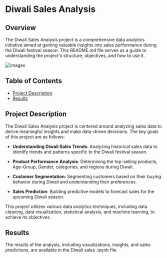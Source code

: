 # Diwali Sales Analysis

## Overview

The Diwali Sales Analysis project is a comprehensive data analytics initiative aimed at gaining valuable insights into sales performance during the Diwali festival season. This README.md file serves as a guide to understanding the project's structure, objectives, and how to use it.

![images](https://github.com/Atharvak29/Data_Analysis_py/assets/70752461/97694e78-2dc4-439d-bb1a-80a69d8ff82f)


## Table of Contents

- [Project Description](#project-description)
- [Results](#results)

## Project Description

The Diwali Sales Analysis project is centered around analyzing sales data to derive meaningful insights and make data-driven decisions. The key goals of this project are as follows:

- **Understanding Diwali Sales Trends**: Analyzing historical sales data to identify trends and patterns specific to the Diwali festival season.

- **Product Performance Analysis**: Determining the top-selling products, Age-Group, Gender, categories, and regions during Diwali.

- **Customer Segmentation**: Segmenting customers based on their buying behavior during Diwali and understanding their preferences.

- **Sales Prediction**: Building predictive models to forecast sales for the upcoming Diwali season.

This project utilizes various data analytics techniques, including data cleaning, data visualization, statistical analysis, and machine learning, to achieve its objectives.

## Results

The results of the analysis, including visualizations, insights, and sales predictions, are available in the Diwali sales .ipynb file
